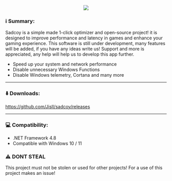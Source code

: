 <p align="center">
		<img src="https://cdn.discordapp.com/attachments/927291995947413515/992529939897274498/Screenshot_1.png">
	</a>
</p> 

### ℹ️ Summary: ###

Sadcoy is a simple made 1-click optimizer and open-source project! it is designed to improve performance and latency in games and enhance your gaming experience.
This software is still under development, many features will be added, if you have any ideas write us! Support and more is appreciated, any help will help us to develop this app further.

* Speed up your system and network performance
* Disable unnecessary Windows Functions
* Disable Windows telemetry, Cortana and many more

<hr>

### ⬇️ Downloads: ###
https://github.com/Jisll/sadcoy/releases

<hr>

### 💻 Compatibility: ###

* .NET Framework 4.8
* Compatible with Windows 10 / 11

### ⚠️ DONT STEAL ###
This project must not be stolen or used for other projects! For a use of this project makes an issue!
